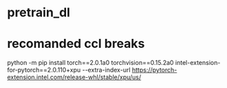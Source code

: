 # pretrain_dl

# recomanded ccl breaks
python -m pip install torch==2.0.1a0 torchvision==0.15.2a0 intel-extension-for-pytorch==2.0.110+xpu --extra-index-url https://pytorch-extension.intel.com/release-whl/stable/xpu/us/
